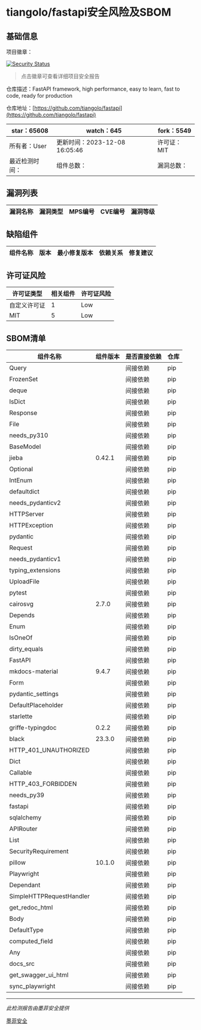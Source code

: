 # tiangolo/fastapi安全风险及SBOM

## 基础信息

项目徽章：

[![Security Status](https://www.murphysec.com/platform3/v31/badge/1733557335053258752.svg)](https://www.murphysec.com/console/report/1724498421639241728/1733557335053258752)

> 点击徽章可查看详细项目安全报告

仓库描述：FastAPI framework, high performance, easy to learn, fast to code, ready for production

仓库地址：[https://github.com/tiangolo/fastapi](https://github.com/tiangolo/fastapi)

| star：65608 | watch：645 | fork：5549 |
| ----------- | -------------- | ------------ |
| 所有者：User | 更新时间：2023-12-08 16:05:46 | 许可证：MIT |
| 最近检测时间： | 组件总数： | 漏洞总数： |




## 漏洞列表

| 漏洞名称 | 漏洞类型 | MPS编号 | CVE编号 | 漏洞等级 |
| ------- | ------ | ------- | ------ | ----- |





## 缺陷组件

| 组件名称 | 版本 | 最小修复版本 | 依赖关系 | 修复建议 |
| -------- | ---- | ------------ | -------- | -------- |





## 许可证风险

| 许可证类型 | 相关组件 | 许可证风险 |
| ---------- | -------- | ---------- |
|自定义许可证|1|Low|
|MIT|5|Low|




## SBOM清单

| 组件名称 | 组件版本 | 是否直接依赖 | 仓库 |
| -------- | -------- | ------------ | ---- |
|Query||间接依赖|pip|
|FrozenSet||间接依赖|pip|
|deque||间接依赖|pip|
|IsDict||间接依赖|pip|
|Response||间接依赖|pip|
|File||间接依赖|pip|
|needs_py310||间接依赖|pip|
|BaseModel||间接依赖|pip|
|jieba|0.42.1|间接依赖|pip|
|Optional||间接依赖|pip|
|IntEnum||间接依赖|pip|
|defaultdict||间接依赖|pip|
|needs_pydanticv2||间接依赖|pip|
|HTTPServer||间接依赖|pip|
|HTTPException||间接依赖|pip|
|pydantic||间接依赖|pip|
|Request||间接依赖|pip|
|needs_pydanticv1||间接依赖|pip|
|typing_extensions||间接依赖|pip|
|UploadFile||间接依赖|pip|
|pytest||间接依赖|pip|
|cairosvg|2.7.0|间接依赖|pip|
|Depends||间接依赖|pip|
|Enum||间接依赖|pip|
|IsOneOf||间接依赖|pip|
|dirty_equals||间接依赖|pip|
|FastAPI||间接依赖|pip|
|mkdocs-material|9.4.7|间接依赖|pip|
|Form||间接依赖|pip|
|pydantic_settings||间接依赖|pip|
|DefaultPlaceholder||间接依赖|pip|
|starlette||间接依赖|pip|
|griffe-typingdoc|0.2.2|间接依赖|pip|
|black|23.3.0|间接依赖|pip|
|HTTP_401_UNAUTHORIZED||间接依赖|pip|
|Dict||间接依赖|pip|
|Callable||间接依赖|pip|
|HTTP_403_FORBIDDEN||间接依赖|pip|
|needs_py39||间接依赖|pip|
|fastapi||间接依赖|pip|
|sqlalchemy||间接依赖|pip|
|APIRouter||间接依赖|pip|
|List||间接依赖|pip|
|SecurityRequirement||间接依赖|pip|
|pillow|10.1.0|间接依赖|pip|
|Playwright||间接依赖|pip|
|Dependant||间接依赖|pip|
|SimpleHTTPRequestHandler||间接依赖|pip|
|get_redoc_html||间接依赖|pip|
|Body||间接依赖|pip|
|DefaultType||间接依赖|pip|
|computed_field||间接依赖|pip|
|Any||间接依赖|pip|
|docs_src||间接依赖|pip|
|get_swagger_ui_html||间接依赖|pip|
|sync_playwright||间接依赖|pip|


------

*此检测报告由墨菲安全提供*

[墨菲安全](www.murphysec.com)